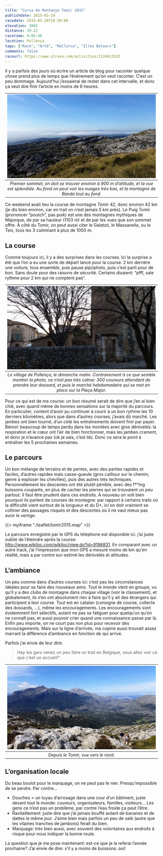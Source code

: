 ```yaml
---
title: "Cursa de Muntanya Tomir 2015"
publishdate: 2015-03-29
racedate: 2015-03-29T10:30:00
elevation: 2045
distance: 39.22
racetime: 6:05:40
location: Pollença
tags: ["Race", "Artà", "Mallorca", "Illes Balears"]
comments: false
raceurl: https://www.strava.com/activities/1124613522
---
```


Il y a parfois des jours où écrire un article de blog pour raconter quelque chose prend plus de temps que l’événement qu’on veut raconter. C’est un peu dommage. Aujourd’hui j’essaierai de rester dans cet intervalle, et donc ça veut dire finir l’article en moins de 6 heures.

| ![](./images/tomir01.jpg) |
|:--:|
|_Premier sommet, on doit se trouver environ à 900 m d’altitude, et la vue est splendide. Au fond on peut voir les nuages très bas, et la montagne de Randa tout au fond._|

Ce weekend avait lieu la course de montagne _Tomir 42_, donc environ 42 km (je dis bien environ, car en trail on n’est jamais 5 km près). Le Puig Tomir (prononcer “poutch”, pas puik) est une des montagnes mythiques de Majorque, de par sa hauteur (1103 m) et de par les vues que son sommet offre. À côté du Tomir, on peut aussi citer le Galatzó, le Massanella, ou le Teix, tous les 3 culminant à plus de 1000 m.

## La course

Comme toujours ici, il y a des surprises dans les courses. Ici la surprise a été que l’on a eu une sorte de départ lancé pour la course: 2 km derrière une voiture, tous ensemble, puis pause pipi/photo, puis c’est parti pour de bon. Sans doute pour des raisons de sécurité. Certains disaient: “pfff, sale rythme pour 2 km qui ne comptent pas“.

| ![](./images/tomir02.jpg) |
|:--:|
|_Le village de Pollença, le dimanche matin. Contrairement à ce que semble montrer la photo, ce n’est pas très calme: 300 coureurs attendant de prendre leur dossard, et puis le marché hebdomadaire qui se met en place sur la Plaça Major._|

Pour ce qui est de ma course: un bon résumé serait de dire que j’en ai bien chié, avec quand même de bonnes sensations sur la majorité du parcours. En particulier, content d’avoir pu continuer à courir à un bon rythme les 10 derniers kilomètres, alors que dans d’autres courses, j’avais dû marché. Les jambes ont bien tourné, d’un côté les entraînements doivent finir par payer. Bémol: beaucoup de temps perdu dans les montées avec gros dénivelés: la respiration et le cœur ont l’air de bien fonctionner, mais les jambes crament, et donc je n’avance pas (ok je sais, c’est lié). Donc ce sera le point à entraîner les 5 prochaines semaines.

## Le parcours

Un bon mélange de terrains et de pentes, avec des parties rapides et faciles, d’autres rapides mais casse-gueule (gros cailloux sur le chemin, genre à exploser les chevilles), puis des autres très techniques. Personnellement les descentes ont été plutôt pénible, avec des f**ing buissons coupants, en plus de cacher les pierres qui se trouvaient un peu partout. Il faut être prudent dans ces endroits. A nouveau on voit bien pourquoi ils parlent de courses de montagne: par rapport à certains trails où la difficulté vient surtout de la longueur et du D+, ici on doit vraiment se coltiner des passages risqués et des descentes où il ne vaut mieux pas avoir le vertige.

{{< myiframe "./leaflet/tomir2015.map" >}}

Le parcours enregistré par le GPS du téléphone est disponible ici. j’ai juste oublié de l’éteindre après la course: http://www.wikiloc.com/wikiloc/view.do?id=9196831. En comparant avec un autre track, j’ai l’impression que mon GPS a mesuré moins de km qu’en réalité, mais a par contre sur-estimé les dénivelés et altitudes.

## L’ambiance

Un peu comme dans d’autres courses ici: c’est pas les circonstances idéales pour se faire des nouveaux amis. Tout le monde vient en groupe, vu qu’il y a des clubs de montagne dans chaque village (voir le classement), et globalement, ils n’en ont absolument rien à faire qu’il y ait des étrangers qui participent à leur course. Tout est en catalan (consigne de course, collecte des dossards, …), même les encouragements. Les encouragements sont évidemment fort sélectifs, autant ne pas se fatiguer pour quelqu’un qu’on ne connaît pas, et aussi pouvoir crier quand une connaissance passe par là. Enfin peu importe, on ne court pas non plus pour recevoir des encouragements. Mais sur la ligne d’arrivée, ma copine aussi trouvait assez marrant la différence d’ambiance en fonction de qui arrive.

Parfois j’ai envie de leur dire: 
> Hey les gars venez un peu faire un trail en Belgique, vous allez voir ce que c’est un accueil!“.

| ![](./images/tomir03.jpg) |
|:--:|
|_Depuis le Tomir, vue vers le nord._|


## L’organisation locale

Du beau boulot pour le marquage, on ne peut pas le nier. Presqu’impossible de se perdre. Par contre…
- Douches = un tuyau d’arrosage dans une cour d’un bâtiment, juste devant tout le monde: coureurs, organisateurs, familles, visiteurs… Les gens ce n’est pas un problème, par contre l’eau froide ça peut l’être.
- Ravitaillement: juste dire que j’ai jamais bouffé autant de bananes et de dattes le même jour. J’aime bien mais parfois un peu de salé (autre que les vilaines tranches de jambons) ferait du bien.
- Marquage: très bien aussi, avec souvent des volontaires aux endroits à risque pour nous indiquer la bonne route.

La question que je me pose maintenant: est-ce que je la referai l’année prochaine? J’ai envie de dire: s’il y a moins de buissons: oui!
